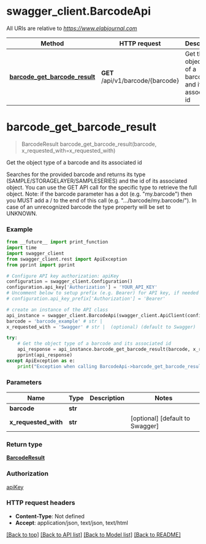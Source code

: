 # swagger_client.BarcodeApi

All URIs are relative to *https://www.elabjournal.com*

Method | HTTP request | Description
------------- | ------------- | -------------
[**barcode_get_barcode_result**](BarcodeApi.md#barcode_get_barcode_result) | **GET** /api/v1/barcode/{barcode} | Get the object type of a barcode and its associated id


# **barcode_get_barcode_result**
> BarcodeResult barcode_get_barcode_result(barcode, x_requested_with=x_requested_with)

Get the object type of a barcode and its associated id

Searches for the provided barcode and returns its type (SAMPLE/STORAGELAYER/SAMPLESERIES) and the id of its associated object. You can use the GET API call for the specific type to retrieve the full object.    Note: if the barcode parameter has a dot (e.g. \"my.barcode\") then you MUST add a / to the end of this call (e.g. \".../barcode/my.barcode/\").    In case of an unrecognized barcode the type property will be set to UNKNOWN.

### Example
```python
from __future__ import print_function
import time
import swagger_client
from swagger_client.rest import ApiException
from pprint import pprint

# Configure API key authorization: apiKey
configuration = swagger_client.Configuration()
configuration.api_key['Authorization'] = 'YOUR_API_KEY'
# Uncomment below to setup prefix (e.g. Bearer) for API key, if needed
# configuration.api_key_prefix['Authorization'] = 'Bearer'

# create an instance of the API class
api_instance = swagger_client.BarcodeApi(swagger_client.ApiClient(configuration))
barcode = 'barcode_example' # str | 
x_requested_with = 'Swagger' # str |  (optional) (default to Swagger)

try:
    # Get the object type of a barcode and its associated id
    api_response = api_instance.barcode_get_barcode_result(barcode, x_requested_with=x_requested_with)
    pprint(api_response)
except ApiException as e:
    print("Exception when calling BarcodeApi->barcode_get_barcode_result: %s\n" % e)
```

### Parameters

Name | Type | Description  | Notes
------------- | ------------- | ------------- | -------------
 **barcode** | **str**|  | 
 **x_requested_with** | **str**|  | [optional] [default to Swagger]

### Return type

[**BarcodeResult**](BarcodeResult.md)

### Authorization

[apiKey](../README.md#apiKey)

### HTTP request headers

 - **Content-Type**: Not defined
 - **Accept**: application/json, text/json, text/html

[[Back to top]](#) [[Back to API list]](../README.md#documentation-for-api-endpoints) [[Back to Model list]](../README.md#documentation-for-models) [[Back to README]](../README.md)

